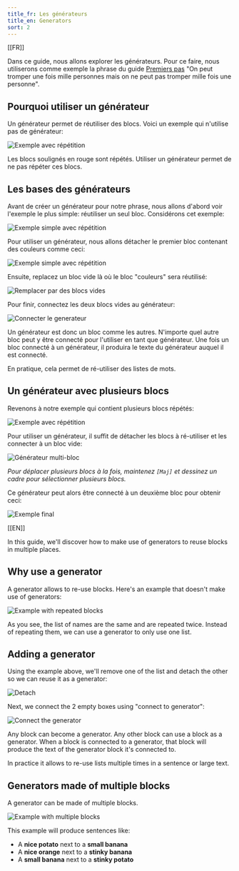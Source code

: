 ```yaml
---
title_fr: Les générateurs
title_en: Generators
sort: 2
---
```


[[FR]]

Dans ce guide, nous allons explorer les générateurs. Pour ce faire, nous utiliserons comme exemple la phrase du guide [Premiers pas](/guides/getting-started) "On peut tromper une fois mille personnes mais on ne peut pas tromper mille fois une personne".

## Pourquoi utiliser un générateur

Un générateur permet de réutiliser des blocs. Voici un exemple qui n'utilise pas de générateur:

![Exemple avec répétition](/img/content/guides/les-generateurs/repetition.png)

Les blocs soulignés en rouge sont répétés. Utiliser un générateur permet de ne pas répéter ces blocs.

## Les bases des générateurs

Avant de créer un générateur pour notre phrase, nous allons d'abord voir l'exemple le plus simple: réutiliser un seul bloc. Considérons cet exemple:

![Exemple simple avec répétition](/img/content/guides/les-generateurs/repetition-simple.png)

Pour utiliser un générateur, nous allons détacher le premier bloc contenant des couleurs comme ceci:

![Exemple simple avec répétition](/img/content/guides/les-generateurs/detacher-generateur.gif)

Ensuite, replacez un bloc vide là où le bloc "couleurs" sera réutilisé:

![Remplacer par des blocs vides](/img/content/guides/les-generateurs/remplacer-blocs-vides.gif)

Pour finir, connectez les deux blocs vides au générateur:

![Connecter le generateur](/img/content/guides/les-generateurs/connecter-generateur.gif)

Un générateur est donc un bloc comme les autres. N'importe quel autre bloc peut y être connecté pour l'utiliser en tant que générateur. Une fois un bloc connecté à un générateur, il produira le texte du générateur auquel il est connecté.

En pratique, cela permet de ré-utiliser des listes de mots.

## Un générateur avec plusieurs blocs

Revenons à notre exemple qui contient plusieurs blocs répétés:

![Exemple avec répétition](/img/content/guides/les-generateurs/repetition.png)

Pour utiliser un générateur, il suffit de détacher les blocs à ré-utiliser et les connecter à un bloc vide:

![Générateur multi-bloc](/img/content/guides/les-generateurs/generateur-multi-blocs.gif)

_Pour déplacer plusieurs blocs à la fois, maintenez `[Maj]` et dessinez un cadre pour sélectionner plusieurs blocs._

Ce générateur peut alors être connecté à un deuxième bloc pour obtenir ceci:

![Exemple final](/img/content/guides/les-generateurs/sans-repetition.png)

[[EN]]

In this guide, we'll discover how to make use of generators to reuse blocks in multiple places.

## Why use a generator

A generator allows to re-use blocks. Here's an example that doesn't make use of generators:

![Example with repeated blocks](/img/content/guides/generators/repetition.png)

As you see, the list of names are the same and are repeated twice. Instead of repeating them, we can use a generator to only use one list.

## Adding a generator

Using the example above, we'll remove one of the list and detach the other so we can reuse it as a generator:

![Detach](/img/content/guides/generators/detach.gif)

Next, we connect the 2 empty boxes using "connect to generator":

![Connect the generator](/img/content/guides/generators/connect-generator.gif)

Any block can become a generator. Any other block can use a block as a generator. When a block is connected to a generator, that block will produce the text of the generator block it's connected to.

In practice it allows to re-use lists multiple times in a sentence or large text.

## Generators made of multiple blocks

A generator can be made of multiple blocks.

![Example with multiple blocks](/img/content/guides/generators/multiple.png)

This example will produce sentences like:

- A **nice potato** next to a **small banana**
- A **nice orange** next to a **stinky banana**
- A **small banana** next to a **stinky potato**
